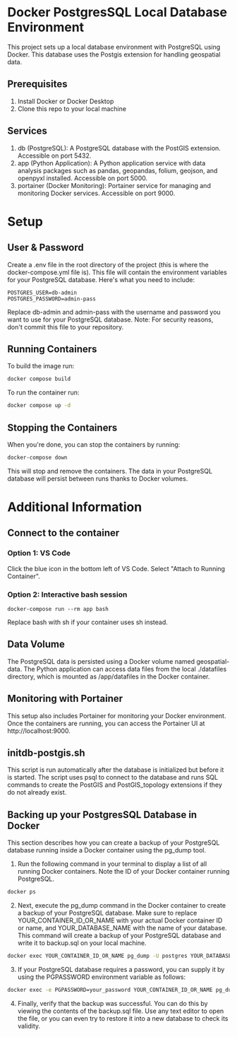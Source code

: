 # Docker PostgresSQL Local Database Environment

This project sets up a local database environment with PostgreSQL using Docker. This database uses the Postgis extension for handling geospatial data.

## Prerequisites

1. Install Docker or Docker Desktop
2. Clone this repo to your local machine

## Services

1. db (PostgreSQL): A PostgreSQL database with the PostGIS extension. Accessible on port 5432.
2. app (Python Application): A Python application service with data analysis packages such as pandas, geopandas, folium, geojson, and openpyxl installed. Accessible on port 5000.
3. portainer (Docker Monitoring): Portainer service for managing and monitoring Docker services. Accessible on port 9000.

# Setup

## User & Password

Create a .env file in the root directory of the project (this is where the docker-compose.yml file is). This file will contain the environment variables for your PostgreSQL database. Here's what you need to include:

```dotenv
POSTGRES_USER=db-admin
POSTGRES_PASSWORD=admin-pass
```

Replace db-admin and admin-pass with the username and password you want to use for your PostgreSQL database. Note: For security reasons, don't commit this file to your repository.

## Running Containers

To build the image run:

```bash
docker compose build
```

To run the container run:

```bash
docker compose up -d
```

## Stopping the Containers

When you're done, you can stop the containers by running:

```bash
docker-compose down
```

This will stop and remove the containers. The data in your PostgreSQL database will persist between runs thanks to Docker volumes.

# Additional Information

## Connect to the container

### Option 1: VS Code

Click the blue icon in the bottom left of VS Code. Select "Attach to Running Container".

### Option 2: Interactive bash session

```(bash)
docker-compose run --rm app bash
```

Replace bash with sh if your container uses sh instead.

## Data Volume

The PostgreSQL data is persisted using a Docker volume named geospatial-data. The Python application can access data files from the local ./datafiles directory, which is mounted as /app/datafiles in the Docker container.

## Monitoring with Portainer

This setup also includes Portainer for monitoring your Docker environment. Once the containers are running, you can access the Portainer UI at http://localhost:9000.

## initdb-postgis.sh

This script is run automatically after the database is initialized but before it is started. The script uses psql to connect to the database and runs SQL commands to create the PostGIS and PostGIS_topology extensions if they do not already exist.

## Backing up your PostgresSQL Database in Docker

This section describes how you can create a backup of your PostgreSQL database running inside a Docker container using the pg_dump tool.

1. Run the following command in your terminal to display a list of all running Docker containers. Note the ID of your Docker container running PostgreSQL. 

```bash
docker ps
```

2. Next, execute the pg_dump command in the Docker container to create a backup of your PostgreSQL database. Make sure to replace YOUR_CONTAINER_ID_OR_NAME with your actual Docker container ID or name, and YOUR_DATABASE_NAME with the name of your database. This command will create a backup of your PostgreSQL database and write it to backup.sql on your local machine.

```bash
docker exec YOUR_CONTAINER_ID_OR_NAME pg_dump -U postgres YOUR_DATABASE_NAME > backup.sql
```

3. If your PostgreSQL database requires a password, you can supply it by using the PGPASSWORD environment variable as follows:

```bash
docker exec -e PGPASSWORD=your_password YOUR_CONTAINER_ID_OR_NAME pg_dump -U postgres YOUR_DATABASE_NAME > backup.sql
```

4. Finally, verify that the backup was successful. You can do this by viewing the contents of the backup.sql file. Use any text editor to open the file, or you can even try to restore it into a new database to check its validity.
